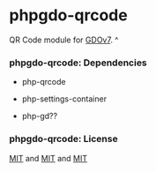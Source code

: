 # phpgdo-qrcode

QR Code module for
[GDOv7](https://github.com/gizmore/phpgdo).
^

### phpgdo-qrcode: Dependencies

 - php-qrcode
 
 - php-settings-container

 - php-gd??


### phpgdo-qrcode: License

[MIT](php-qrcode/LICENSE)
and 
[MIT](php-qrcode/LICENSE)
and
[MIT](LICENSE)
